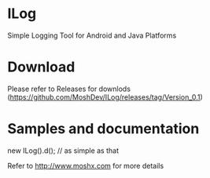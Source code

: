 ILog
====

Simple Logging Tool for Android and Java Platforms

Download
========
Please refer to Releases for downlods (https://github.com/MoshDev/ILog/releases/tag/Version_0.1)

Samples and documentation
=========================
  new ILog().d(); // as simple as that

Refer to http://www.moshx.com  for more details
